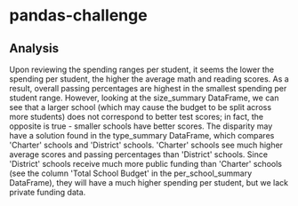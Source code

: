 # pandas-challenge
## Analysis
Upon reviewing the spending ranges per student, it seems the lower the spending per student, the higher the average math and reading scores. As a result, overall passing percentages are highest in the smallest spending per student range. However, looking at the size_summary DataFrame, we can see that a larger school (which may cause the budget to be split across more students) does not correspond to better test scores; in fact, the opposite is true - smaller schools have better scores.
The disparity may have a solution found in the type_summary DataFrame, which compares 'Charter' schools and 'District' schools. 'Charter' schools see much higher average scores and passing percentages than 'District' schools. Since 'District' schools receive much more public funding than 'Charter' schools (see the column 'Total School Budget' in the per_school_summary DataFrame), they will have a much higher spending per student, but we lack private funding data.
